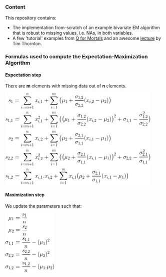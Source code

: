 ### Content

This repository contains:

- The implementation from-scratch of an example bivariate EM algorithm that is robust to missing values, i.e. NAs, in both variables.
- A few 'tutorial' examples from [Q for Mortals](https://code.kx.com/q4m3/) and an awesome [lecture](https://youtu.be/ZGIPmC6wi7E) by Tim Thornton.

### Formulas used to compute the Expectation-Maximization Algorithm

#### Expectation step

There are **m** elements with missing data out of **n** elements.

![Estep](images/Estep.png#center)

#### Maximization step

We update the parameters such that:

![Mstep](images/Mstep.png#center)
